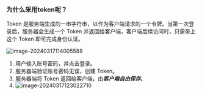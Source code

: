 ### 为什么采用token呢？

Token 是服务端生成的一串字符串，以作为客户端请求的一个令牌。当第一次登录后，服务器会生成一个 Token 并返回给客户端，客户端后续访问时，只需带上这个 Token 即可完成身份认证。

![image-20240317114005588](D:/%E6%96%87%E4%BB%B6/typora%E5%9B%BE%E7%89%87/image-20240317114005588.png)

1. 用户输入账号密码，并点击登录。
2. 服务器端验证账号密码无误，创建 Token。
3. 服务器端将 Token 返回给客户端，由***客户端自由保存***。
4. ![image-20240317123022710](D:/%E6%96%87%E4%BB%B6/typora%E5%9B%BE%E7%89%87/image-20240317123022710.png)

### 